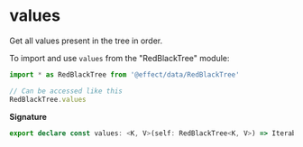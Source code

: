 # values

Get all values present in the tree in order.

To import and use `values` from the "RedBlackTree" module:

```ts
import * as RedBlackTree from '@effect/data/RedBlackTree'

// Can be accessed like this
RedBlackTree.values
```

**Signature**

```ts
export declare const values: <K, V>(self: RedBlackTree<K, V>) => IterableIterator<V>
```
